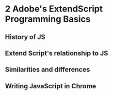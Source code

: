 # 2 Adobe's ExtendScript Programming Basics

## History of JS

## Extend Script's relationship to JS

## Similarities and differences

## Writing JavaScript in Chrome